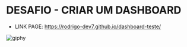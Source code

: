 # DESAFIO - CRIAR UM DASHBOARD 

* LINK PAGE: https://rodrigo-dev7.github.io/dashboard-teste/

![giphy](https://user-images.githubusercontent.com/60434681/222987173-f1e614c7-e867-41c9-b642-d2a723dc7eec.gif)


